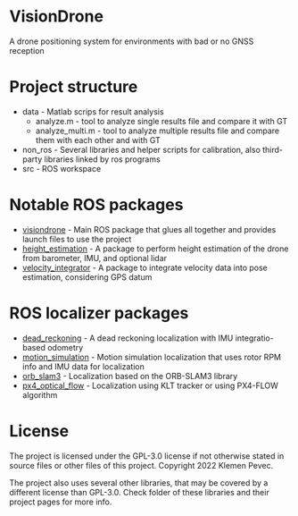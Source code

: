 # VisionDrone

A drone positioning system for environments with bad or no GNSS reception

# Project structure

* data - Matlab scrips for result analysis
  * analyze.m - tool to analyze single results file and compare it with GT
  * analyze_multi.m - tool to analyze multiple results file and compare them with each other and with GT
* non_ros - Several libraries and helper scripts for calibration, also third-party libraries linked by ros programs
* src - ROS workspace

# Notable ROS packages

* [visiondrone](src/visiondrone) - Main ROS package that glues all together and provides launch files to use the project
* [height_estimation](src/height_estimation) - A package to perform height estimation of the drone from barometer, IMU, and optional lidar
* [velocity_integrator](src/velocity_integrator) - A package to integrate velocity data into pose estimation, considering GPS datum

# ROS localizer packages

* [dead_reckoning](src/localizers/dead_reckoning) - A dead reckoning localization with IMU integratio-based odometry
* [motion_simulation](src/localizers/motion_simulation) - Motion simulation localization that uses rotor RPM info and IMU data for localization
* [orb_slam3](src/localizers/orb_slam3) - Localization based on the ORB-SLAM3 library
* [px4_optical_flow](src/localizers/px4_optical_flow) - Localization using KLT tracker or using PX4-FLOW algorithm

# License

The project is licensed under the GPL-3.0 license if not otherwise stated in source files or other files of this project. Copyright 2022 Klemen Pevec.

The project also uses several other libraries, that may be covered by a different license than GPL-3.0. Check folder of these libraries and their project pages for more info.
